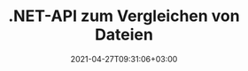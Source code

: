 ---
############################# Static ############################
layout: "product"
date: 2021-04-27T09:31:06+03:00
draft: false

product: "Comparison"
product_tag: "comparison"
platform: ".NET"
platform_tag: "net"

############################# Head ############################
head_title: "C# .NET-Dokumentvergleichs-API | Vergleichen und Zusammenführen von PDF, Word, Excel, Web und Text"
head_description: "C# .NET-Dokumentvergleichs-API. Vergleichen und führen Sie die Dateiformate PDF Word DOC DOCX, Excel-Tabelle, PPT, PPTX, HTML, EMLX MSG, VSDX, DXF DWG und Bild zusammen."

############################# Header ############################
title: ".NET-API zum Vergleichen von Dateien"
description: "Entwickeln Sie Anwendungen mithilfe der .NET-Dokumentvergleichs-API, um Dateien auf Unterschiede in Inhalt und Stil zu überprüfen und zu vergleichen."
button:
    enable: true
    icon: "fas fa-arrow-down"
    label: "Download kostenlose Testversion"
    link: "https://downloads.groupdocs.com/comparison/net"

############################# SubMenu ############################
submenu:
    enable: true
    
    left:
        img_alt: "GroupDocs.Comparison for .NET"
        image: "https://www.groupdocs.cloud/templates/groupdocs/images/product-logos/groupdocs-comparison-net.png"
        product: "GroupDocs.Comparison"
        platform: ".NET"

    middle:
        button:
            # button loop
            - link: "#overview"
              text: "Überblick"

            # button loop
            - link: "#features"
              text: "Merkmale"

            # button loop
            - link: "#support"
              text: "Unterstützung"

            # button loop
            - link: "https://products.groupdocs.app/comparison"
              text: "Live-Demo"

            # button loop
            - link: "https://purchase.groupdocs.com/pricing/comparison/net"
              text: "Preisgestaltung"

    right:
        link_download: "https://downloads.groupdocs.com/comparison"
        link_learn: "https://docs.groupdocs.com/comparison/net/"
        link_buy: "https://purchase.groupdocs.com"

############################# Overview ############################
overview:
    enable: true
    example_image: "/comparison/comparison-example.webp"
    content: |
      
    more_overview:
      # more_overview_loop
      - title: "Was ist GroupDocs.Comparison for .NET?"
        content: "Die GroupDocs.Comparison for .NET API ist eine schnelle und zuverlässige Lösung, die beim Erstellen von Anwendungen zum Suchen und Hervorheben von Unterschieden zwischen Dokumenten gleichen oder unterschiedlichen Formats in C#, ASP.NET oder anderen Technologien im Zusammenhang mit der .NET-Softwareplattform verwendet werden kann."

      # more_overview_loop
      - title: "Unterstützte Formate"
        content: "Die GroupDocs.Comparison-Bibliothek unterstützt die Erkennung von Unterschieden im Inhalt und Textstil zwischen gängigen Bild- und Dokumentformaten wie PDF, HTML, E-Mail-Outlook, Microsoft Office Word-Dokumenten, Excel-Tabellen, PowerPoint-Präsentationen, OneNote, Visio-Diagrammen, Texten und PNG , GIF- und BMP-Bilder sowie Hunderte anderer Formate."
        
      # more_overview_loop
      - title: "Vergleichsmöglichkeiten"
        content: "Ein Vergleich kann durchgeführt werden, um Änderungen im Inhalt von Wörtern, Absätzen, Tabellen oder Diagrammen und deren Stilen zu erkennen. Sie erhalten ein Vergleichsdokument, das eine Zusammenfassung der Unterschiede sowie deren Anzahl und Artzugehörigkeit auflistet. GroupDocs.Comparison for .NET kann problemlos grundlegende Informationen über das Quelldokument extrahieren, einfache, passwortgeschützte und verschlüsselte Dokumente verschiedener Formate über eine Datei oder einen Datenstrom vergleichen und speichern."
        
      # more_overview_loop
      - title: "Dokumentation und Beispiele"
        content: "Es gibt bereits zahlreiche Dokumentationen zur Verwendung der Vergleichsbibliothek auf verschiedenen Plattformen mit Codebeispielen, sodass Sie nicht lange darüber nachdenken müssen, wie Sie mit der GroupDocs.Comparison für die .NET-API in Ihrer Anwendung arbeiten."
        
      # more_overview_loop
      - title: "Kompatibilität"
        content: "Mit GroupDocs.Comparison for .NET können Sie Anwendungen in jeder Entwicklungsumgebung erstellen, die auf der .NET-Plattform basiert. Es ist mit allen .NET-basierten Sprachen kompatibel und unterstützt gängige Betriebssysteme (Windows, Linux, MacOS), auf denen Sie Mono- oder .NET-Frameworks (einschließlich .NET Core) installieren können."
    examples:
      enable: true
      
    more_feature:
      # more_feature_loop
      - title: "Vergleichen Sie Dokumente ganz einfach mit der .NET-API"
        content: |
          Die GroupDocs.Comparison for .NET API bietet Ihnen eine einfache und effiziente Möglichkeit, Ihre Dateien zu vergleichen. Das folgende Beispiel zeigt, wie man zwei DOCX-Dokumente mit C# vergleicht:  

          ```cs
          // Zu vergleichende Quell- und Zieldateien
          string source = @"source.docx";
          string target = @"target.docx";
          Comparer comparer = new Comparer();
          // Vergleichen Sie zwei Dokumente
          ICompareResult result = comparer.Compare(source, target, new ComparisonSettings());
          ```
      # more_feature_loop
      - title: "Wählen Sie Detailebene für den Vergleich"
        content: "Mit GroupDocs.Comparison for .NET können Sie festlegen, in welchem ​​Umfang die Dokumente verglichen werden sollen. Sie können zwischen niedrig (Text Wort für Wort mit Genauigkeit für Bildraster = 50 vergleichen), mittel (Text Zeichen für Zeichen mit Genauigkeit für Bildraster = 100 vergleichen) und hoch (Text Zeichen für Zeichen mit Genauigkeit für Bildraster = vergleicht) wählen 150)."

      # more_feature_loop
      - title: "Unterstützung für Textstilvergleich"
        content: |
          GroupDocs.Comparison for .NET bietet eine Funktion zum Vergleichen des Textstils.  

          Während Wörter und Zeichen von Dokumenten verglichen werden, können Schriftartname, Schriftgröße, Schriftfarbe, Schriftstil (Fett, Kursiv, Unterstrichen, Kapitälchen, Hyperlink) und Unterstreichungsfarbe (falls zutreffend) verglichen werden, um Unterschiede festzustellen.  

          Beim Vergleichen von Absätzen können Sie Stile wie Absatzausrichtung, Einzug (linker Einzug, rechter Einzug), Absatzabstand (Leerzeichen danach, Leerzeichen davor), Einzug der ersten Zeile und Zeilenabstand vergleichen.  

          GroupDocs.Comparison for .NET unterstützt gegebenenfalls auch den Vergleich anderer Abschnitte einer Seite, z. B. Fußzeilenabstand, Seitenhöhe und -ausrichtung, Ränder (links, rechts, oben und unten), Rahmenlinienbreite und Rahmenfarbe.  
      
    tabs:
      enable: true
      
      ## TAB ONE ##
      tab_one:
        description: |
          Nachfolgend finden Sie eine Übersicht über GroupDocs.Comparison for .NET:
      
        right:
          enable: true
          icon: "fab fa-html5"
          title: "Überblick"
          content: |
            * Dokumentenvergleich
            * Vergleich von HTML-Dateien
            * PDF-Vergleich
            * Diagrammvergleich
            * Vergleichen Sie den Dateiinhalt
            * Vergleichen Sie Textstile
      
      ## TAB TWO ##
      tab_two:
        description: |
          GroupDocs.Comparison for .NET unterstützt alle gängigen [Dokumentdateiformate](https://docs.groupdocs.com/comparison/net/supported-document-formats/), einschließlich: Microsoft Office, PDF, Bilder und viele andere .
        left:
          enable: true
          table:
            # table loop
            - title: "Microsoft Office"
              content: |
                * **Word:** [DOC](https://products.groupdocs.com/comparison/net/doc/), [DOCX](https://products.groupdocs.com/comparison/net/docx/), [DOCM](https://products.groupdocs.com/comparison/net/docm/), [DOT](https://products.groupdocs.com/comparison/net/dot/), [DOTX](https://products.groupdocs.com/comparison/net/dotx/), [DOTM](https://products.groupdocs.com/comparison/net/dotm/), [RTF](https://products.groupdocs.com/comparison/net/rtf/), [TXT](https://products.groupdocs.com/comparison/net/txt/)
                * **Excel:** [XLS](https://products.groupdocs.com/comparison/net/xls/), [XLSX](https://products.groupdocs.com/comparison/net/xlsx/), [XLSM](https://products.groupdocs.com/comparison/net/xlsm/), [XLSB](https://products.groupdocs.com/comparison/net/xlsb/), [XLTM](https://products.groupdocs.com/comparison/net/xltm/), [XLT](https://products.groupdocs.com/comparison/net/xlt/), [XLTM](https://products.groupdocs.com/comparison/net/xltm/), [XLTX](https://products.groupdocs.com/comparison/net/xltx/), [XLAM](https://products.groupdocs.com/comparison/net/xlam/), [SXC](https://products.groupdocs.com/comparison/net/sxc/), [SpreadsheetML](https://products.groupdocs.com/comparison/net/xml/)
                * **PowerPoint:** [PPT](https://products.groupdocs.com/comparison/net/ppt/), [PPTX](https://products.groupdocs.com/comparison/net/pptx/), [PPS](https://products.groupdocs.com/comparison/net/pps/), [PPSX](https://products.groupdocs.com/comparison/net/ppsx/), [PPSM](https://products.groupdocs.com/comparison/net/ppsm/), [POT](https://products.groupdocs.com/comparison/net/pot/), [POTM](https://products.groupdocs.com/comparison/net/potm/), [POTX](https://products.groupdocs.com/comparison/net/potx/), [PPTM](https://products.groupdocs.com/comparison/net/pptm/)
                * **Visio:** [VSD](https://products.groupdocs.com/comparison/net/vsd/), [VDX](https://products.groupdocs.com/comparison/net/vdx/), [VSS](https://products.groupdocs.com/comparison/net/vss/), [VSSX](https://products.groupdocs.com/comparison/net/vssx/), [VSX](https://products.groupdocs.com/comparison/net/vsx/), [VST](https://products.groupdocs.com/comparison/net/vst/), [VSTX](https://products.groupdocs.com/comparison/net/vstx/), [VTX](https://products.groupdocs.com/comparison/net/vtx/), [VSDX](https://products.groupdocs.com/comparison/net/vsdx/), [VDW](https://products.groupdocs.com/comparison/net/vdw/), [VSTM](https://products.groupdocs.com/comparison/net/vstm/), [VSSM](https://products.groupdocs.com/comparison/net/vssm/), [VSDM](https://products.groupdocs.com/comparison/net/vsdm/)
                * **Outlook:** [MSG](https://products.groupdocs.com/comparison/net/msg/), [EML](https://products.groupdocs.com/comparison/net/eml/), [EMLX](https://products.groupdocs.com/comparison/net/emlx/), [PST](https://products.groupdocs.com/comparison/net/pst/), [OST](https://products.groupdocs.com/comparison/net/ost/)
                * **OneNote:** [ONE](https://products.groupdocs.com/comparison/net/one/)

        right:
          enable: true
          table:
            # table loop
            - title: "Andere Formate"
              content: |
                * **Programmiersprachen**: [CS](https://products.groupdocs.com/comparison/net/cs/), [Java](https://products.groupdocs.com/comparison/net/java/), [CPP](https://products.groupdocs.com/comparison/net/cpp/), [JS](https://products.groupdocs.com/comparison/net/js/), [PY](https://products.groupdocs.com/comparison/net/py/), [RB](https://products.groupdocs.com/comparison/net/rb/), [PL](https://products.groupdocs.com/comparison/net/pl/), [ASM](https://products.groupdocs.com/comparison/net/asm/), [GROOVY](https://products.groupdocs.com/comparison/net/groovy/), [JSON](https://products.groupdocs.com/comparison/net/json/), [PHP](https://products.groupdocs.com/comparison/net/php/), [SQL](https://products.groupdocs.com/comparison/net/sql/), [LOG](https://products.groupdocs.com/comparison/net/log/), [DIFF](https://products.groupdocs.com/comparison/net/diff/), [LESS](https://products.groupdocs.com/comparison/net/less/), [SCALA](https://products.groupdocs.com/comparison/net/scala/)
                * **OpenDocument**: [ODT](https://products.groupdocs.com/comparison/net/odt/), [OTT](https://products.groupdocs.com/comparison/net/ott/), [ODS](https://products.groupdocs.com/comparison/net/ods/), [ODP](https://products.groupdocs.com/comparison/net/odp/), [OTP](https://products.groupdocs.com/comparison/net/otp/)
                * **Portable**: [PDF](https://products.groupdocs.com/comparison/net/pdf/), [MOBI](https://products.groupdocs.com/comparison/net/mobi/)
                * **AutoCAD**: [DXF](https://products.groupdocs.com/comparison/net/dxf/), [DWG](https://products.groupdocs.com/comparison/net/dwg/)
                * **Email**: [EML](https://products.groupdocs.com/comparison/net/eml/), [EMLX](https://products.groupdocs.com/comparison/net/emlx/), [MSG](https://products.groupdocs.com/comparison/net/msg/)
                * **Images**: [JPEG](https://products.groupdocs.com/comparison/net/jpeg/), [BMP](https://products.groupdocs.com/comparison/net/bmp/), [PNG](https://products.groupdocs.com/comparison/net/png/), [GIF](https://products.groupdocs.com/comparison/net/gif/), [DCM](https://products.groupdocs.com/comparison/net/dcm/), [DICOM](https://products.groupdocs.com/comparison/net/dicom/), [DjVu](https://products.groupdocs.com/comparison/net/djvu/)
                * **Web**: [HTM](https://products.groupdocs.com/comparison/net/htm/), [HTML](https://products.groupdocs.com/comparison/net/html/), [MHTML](https://products.groupdocs.com/comparison/net/mhtml/)
                * **Text**: [TXT](https://products.groupdocs.com/comparison/net/txt/)

      ## TAB THREE ##
      tab_three:
        description: |
          GroupDocs.Comparison for .NET unterstützt folgende Betriebssysteme, Frameworks und Paketmanager:
      
        left:
          enable: true
          table:
            # table loop
            - icon: "fab fa-windows"
              title: "Betriebssysteme"
              content: |
                * Windows Desktop
                * Windows Server
                * Windows Azure
                * Linux
                * MacOS

            # table loop
            - icon: "fas fa-code"
              title: "Unterstützte Frameworks"
              content: |
                * .NET Framework 2.0 oder höher
                * Mono Framework 1.2 oder höher
                * .NET Standard 2.0
                * .NET Core 2.0

        right:
          enable: true
          table:
            # table loop
            - icon: "fas fa-box"
              title: "Paket-Manager"
              content: |
                * NuGet

            # table loop
            - icon: "fas fa-tools"
              title: "Entwicklungsumgebungen"
              content: |
                * Microsoft Visual Studio
                * Xamarin.Android
                * Xamarin.IOS
                * Xamarin.Mac
                * MonoDevelop

############################# Features ############################
features:
    enable: true
    title: "GroupDocs.Comparison for .NET Funktionen"

    feature:
      # feature loop
      - icon: "fas fa-copy"
        content: "[Identifizieren Sie Unterschiede im Inhalt und in den Schriftarten](https://docs.groupdocs.com/comparison/net/compare-documents/)"

      # feature loop
      - icon: "fas fa-eye"
        content: "[Speichern Sie einen zusammengefassten Bericht aller nach dem Dateivergleich gefundenen Unterschiede](https://docs.groupdocs.com/comparison/net/get-extended-information-on-the-summary-page/)"

      # feature loop
      - icon: "fas fa-bolt"
        content: "[Übernehmen oder verwerfen Sie Änderungen nach der Analyse der Unterschiede und exportieren Sie die resultierende Datei](https://docs.groupdocs.com/comparison/net/accept-or-reject-detected-changes/)"
      
      # feature loop
      - icon: "fas fa-file-powerpoint"
        content: "[Unterstützung der Microsoft Word-Funktion „Änderungen verfolgen“ beim Vergleichen von Word-Dateien](https://docs.groupdocs.com/comparison/net/show-revisions/)"

      # feature loop
      - icon: "fas fa-code"
        content: "[Erkennen Sie auf einzigartige Weise Änderungen, die sich aus jedem verglichenen Dokument ergeben](https://docs.groupdocs.com/comparison/net/get-list-of-changes/)"

      # feature loop
      - icon: "fas fa-cloud"
        content: "[Lesen und senden Sie Dokumente über Streams](https://docs.groupdocs.com/comparison/net/load-file-from-stream/)"

      # feature loop
      - icon: "fas fa-remove-format"
        content: "[Gemessene Lizenzierung – Abrechnung nach API-Nutzung](https://docs.groupdocs.com/comparison/net/licensing-and-evaluation-limitations/)"

      # feature loop
      - icon: "fas fa-comment-slash"
        content: "[Vergleichen Sie mehrere Quelldokumente mit einem einzelnen Zieldokument](https://docs.groupdocs.com/comparison/net/compare-multiple-documents/)"

      # feature loop
      - icon: "fas fa-location-arrow"
        content: "[Vergleichen Sie bestimmte Seiten von Word-Dateien miteinander – Akzeptieren oder lehnen Sie alle Änderungen in einem einzelnen Word-Dokument ab](https://docs.groupdocs.com/comparison/net/accept-or-reject-detected-changes/)"

      # feature loop
      - icon: "fas fa-border-all"
        content: "[Führen Sie bis zu 3 Word-Dokumente zusammen und vergleichen Sie die in Word-Dateien verwendeten Formeln](https://docs.groupdocs.com/comparison/net/how-to-merge-source-code-files/)"

      # feature loop
      - icon: "fas fa-wrench"
        content: "[Informationen zu Dokumenten aus filePath abrufen](https://docs.groupdocs.com/comparison/net/get-file-info/)"

      # feature loop
      - icon: "fas fa-columns"
        content: "[HTML-Vergleichsergebnis als Bilder speichern](https://docs.groupdocs.com/comparison/net/generate-document-pages-preview/)"

      # feature loop
      - icon: "fas fa-file-word"
        content: "[Option zum Anzeigen oder Ausblenden gelöschter Inhalte](https://docs.groupdocs.com/comparison/net/show-gap-lines/)"

      # feature loop
      - icon: "fas fa-envelope"
        content: "[Option zum Ein- und Ausschalten des Stilvergleichs von Dokumenten](https://docs.groupdocs.com/comparison/net/how-to-select-options-for-flexible-comparing/)"

      # feature loop
      - icon: "fas fa-print"
        content: "[Geben Sie Zeichenfolgen an, um eingefügte, gelöschte und Stiländerungselemente im Vergleichsdokument zu markieren](https://docs.groupdocs.com/comparison/net/customize-changes-styles/)"

      # feature loop
      - icon: "fas fa-file-archive"
        content: "[Geben Sie Worttrennzeichen und Schriftfarbe an, um verglichenen Text zu stilisieren](https://docs.groupdocs.com/comparison/net/customize-changes-styles/)"

      # feature loop
      - icon: "fas fa-lock"
        content: "[Berechnen Sie die korrekten Koordinaten von Änderungen in PDF-, Word-, PowerPoint-Folien und Diagrammen](https://docs.groupdocs.com/comparison/net/get-changes-coordinates/)"

      # feature loop
      - icon: "fas fa-file-code"
        content: "[Vergleichen Sie passwortgeschützte Dateien](https://docs.groupdocs.com/comparison/net/how-to-compare-password-protected-files/)"
      
      # feature loop
      - icon: "fas fa-fill-drip"
        content: "[Diagrammtitel in Tabellenkalkulationen vergleichen – Diagramm in den resultierenden Zellendateien erstellen](https://docs.groupdocs.com/comparison/net/how-to-compare-spreadsheet-or-tables/)"

      # feature loop
      - icon: "fas fa-file-excel"
        content: "[Automatische Größenanpassung der automatischen Formen in der resultierenden Datei des Zellendokuments](https://docs.groupdocs.com/comparison/net/how-to-compare-spreadsheet-or-tables/)"

      # feature loop
      - icon: "fas fa-heading"
        content: "[Greifen Sie auf die detaillierte Zusammenfassungsseite zu, um Änderungen zwischen Quell- und Zieldokumentdateien zu erkennen](https://docs.groupdocs.com/comparison/net/get-extended-information-on-the-summary-page/)"

      # feature loop
      - icon: "fas fa-project-diagram"
        content: "[Vergleichen Sie die beliebtesten Programmier- und Skriptsprachendateien](https://docs.groupdocs.com/comparison/net/get-supported-document-formats/)"

      # feature loop
      - icon: "fas fa-cube"
        content: "[Vergleichen Sie mehrere (mehr als zwei) PDF-, Word-, Excel-, Diagramm-, E-Mail-, Text- und OneNote-Dokumente](https://docs.groupdocs.com/comparison/net/compare-multiple-documents-with-specific-compare-settings/)"

      # feature loop
      - icon: "fab fa-uncharted"
        content: "[Vergleichen Sie Kopf- und Fußzeile der unterstützten Dateiformate](https://docs.groupdocs.com/comparison/net/how-to-select-options-for-flexible-comparing/)"

      # feature loop
      - icon: "fab fa-uncharted"
        content: "[Vergleichen Sie Lesezeichen, Variablen und benutzerdefinierte Eigenschaften von Word-Dokumentformaten](https://docs.groupdocs.com/comparison/net/compare-bookmarks-in-word/)"

############################# Support ############################
support:
    enable: true

############################# Solutions ############################
solutions:
    enable: true
    title: "GroupDocs.Comparison bietet APIs zum Anzeigen von Dokumenten für andere gängige Entwicklungsumgebungen"

    solution:
        # solution loop
        - img_alt: "GroupDocs.Comparison for Java"
          image: "https://www.groupdocs.cloud/templates/groupdocs/images/product-logos/groupdocs-comparison-java.png"
          product: "GroupDocs.Comparison"
          platform: "Java"
          link: "/comparison/java/"

############################# Back to top ###############################
back_to_top:
  enable: true
---